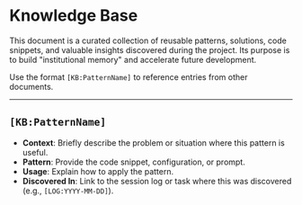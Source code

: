 # Knowledge Base

This document is a curated collection of reusable patterns, solutions, code snippets, and valuable
insights discovered during the project. Its purpose is to build "institutional memory" and accelerate
future development.

Use the format `[KB:PatternName]` to reference entries from other documents.

---

## `[KB:PatternName]`

- **Context**: Briefly describe the problem or situation where this pattern is useful.
- **Pattern**: Provide the code snippet, configuration, or prompt.
- **Usage**: Explain how to apply the pattern.
- **Discovered In**: Link to the session log or task where this was discovered (e.g.,
  `[LOG:YYYY-MM-DD]`).
